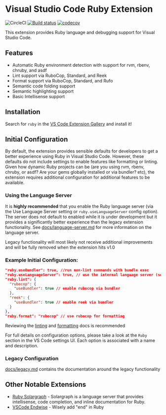 # Visual Studio Code Ruby Extension

![CircleCI](https://circleci.com/gh/rubyide/vscode-ruby.svg?style=shield&circle-token=c9eaf03305b3fe24e8bc819f3f48060431e8e78f) [![Build status](https://ci.appveyor.com/api/projects/status/vlgs2y7tsc4xpj4c?svg=true)](https://ci.appveyor.com/project/rebornix/vscode-ruby)
[![codecov](https://codecov.io/gh/rubyide/vscode-ruby/branch/master/graph/badge.svg)](https://codecov.io/gh/rubyide/vscode-ruby)

This extension provides Ruby language and debugging support for Visual Studio Code.

## Features

- Automatic Ruby environment detection with support for rvm, rbenv, chruby, and asdf
- Lint support via RuboCop, Standard, and Reek
- Format support via RuboCop, Standard, and Rufo
- Semantic code folding support
- Semantic highlighting support
- Basic Intellisense support

## Installation

Search for `ruby` in the [VS Code Extension Gallery](https://code.visualstudio.com/docs/editor/extension-gallery) and install it!

## Initial Configuration

By default, the extension provides sensible defaults for developers to get a better experience using Ruby in Visual Studio Code. However, these defaults do not include settings to enable features like formatting or linting. Given how dynamic Ruby projects can be (are you using rvm, rbenv, chruby, or asdf? Are your gems globally installed or via bundler? etc), the extension requires additional configuration for additional features to be available.

### Using the Language Server

It is **highly recommended** that you enable the Ruby language server (via the Use Language Server setting or `ruby.useLanguageServer` config option). The server does not default to enabled while it is under development but it provides a significantly better experience than the legacy extension functionality. See [docs/language-server.md](https://github.com/rubyide/vscode-ruby/blob/master/docs/language-server.md) for more information on the language server.

Legacy functionality will most likely not receive additional improvements and will be fully removed when the extension hits v1.0

### Example Initial Configuration:

```json
"ruby.useBundler": true, //run non-lint commands with bundle exec
"ruby.useLanguageServer": true, // use the internal language server (see below)
"ruby.lint": {
  "rubocop": {
    "useBundler": true // enable rubocop via bundler
  },
  "reek": {
    "useBundler": true // enable reek via bundler
  }
},
"ruby.format": "rubocop" // use rubocop for formatting
```

Reviewing the [linting](https://github.com/rubyide/vscode-ruby/blob/master/docs/linting.md) and [formatting](https://github.com/rubyide/vscode-ruby/blob/master/docs/formatting.md) docs is recommended

For full details on configuration options, please take a look at the `Ruby` section in the VS Code settings UI. Each option is associated with a name and description.

### Legacy Configuration

[docs/legacy.md](https://github.com/rubyide/vscode-ruby/blob/master/docs/legacy.md) contains the documentation around the legacy functionality

## Other Notable Extensions

- [Ruby Solargraph](https://marketplace.visualstudio.com/items?itemName=castwide.solargraph) - Solargraph is a language server that provides intellisense, code completion, and inline documentation for Ruby.
- [VSCode Endwise](https://github.com/kaiwood/vscode-endwise) - Wisely add "end" in Ruby
